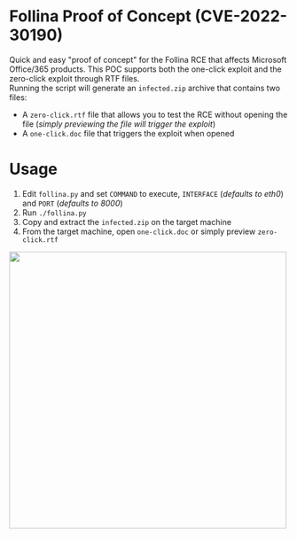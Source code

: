 # Follina Proof of Concept (CVE-2022-30190)

Quick and easy "proof of concept" for the Follina RCE that affects Microsoft Office/365 products. This POC supports both the one-click exploit and the zero-click exploit through RTF files.  
Running the script will generate an `infected.zip` archive that contains two files:
* A `zero-click.rtf` file that allows you to test the RCE without opening the file (*simply previewing the file will trigger the exploit*)
* A `one-click.doc` file that triggers the exploit when opened

# Usage
1. Edit `follina.py` and set `COMMAND` to execute, `INTERFACE` (*defaults to eth0*) and `PORT` (*defaults to 8000*)
2. Run `./follina.py`
3. Copy and extract the `infected.zip` on the target machine
4. From the target machine, open `one-click.doc` or simply preview `zero-click.rtf`

<img src="https://i.ibb.co/FH0M3cC/follina-01.png" width="500" />
